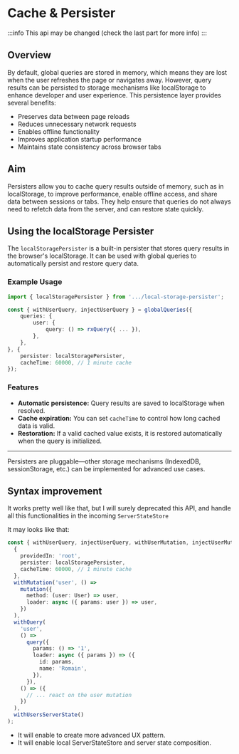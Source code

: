 # Cache & Persister

:::info
This api may be changed (check the last part for more info)
:::

## Overview

By default, global queries are stored in memory, which means they are lost when the user refreshes the page or navigates away. However, query results can be persisted to storage mechanisms like localStorage to enhance developer and user experience. This persistence layer provides several benefits:

- Preserves data between page reloads
- Reduces unnecessary network requests
- Enables offline functionality
- Improves application startup performance
- Maintains state consistency across browser tabs

## Aim

Persisters allow you to cache query results outside of memory, such as in localStorage, to improve performance, enable offline access, and share data between sessions or tabs. They help ensure that queries do not always need to refetch data from the server, and can restore state quickly.

## Using the localStorage Persister

The `localStoragePersister` is a built-in persister that stores query results in the browser's localStorage. It can be used with global queries to automatically persist and restore query data.

### Example Usage

```typescript
import { localStoragePersister } from '.../local-storage-persister';

const { withUserQuery, injectUserQuery } = globalQueries({
	queries: {
		user: {
			query: () => rxQuery({ ... }),
		},
	},
}, {
	persister: localStoragePersister,
	cacheTime: 60000, // 1 minute cache
});
```

### Features

- **Automatic persistence:** Query results are saved to localStorage when resolved.
- **Cache expiration:** You can set `cacheTime` to control how long cached data is valid.
- **Restoration:** If a valid cached value exists, it is restored automatically when the query is initialized.

---

Persisters are pluggable—other storage mechanisms (IndexedDB, sessionStorage, etc.) can be implemented for advanced use cases.

## Syntax improvement

It works pretty well like that, but I will surely deprecated this API, and handle all this functionalities in the incoming `ServerStateStore`

It may looks like that:

```ts
const { withUserQuery, injectUserQuery, withUserMutation, injectUserMutation } = serverStateStore(
  {
    providedIn: 'root',
    persister: localStoragePersister,
    cacheTime: 60000, // 1 minute cache
  },
  withMutation('user', () =>
    mutation({
      method: (user: User) => user,
      loader: async ({ params: user }) => user,
    })
  ),
  withQuery(
    'user',
    () =>
      query({
        params: () => '1',
        loader: async ({ params }) => ({
          id: params,
          name: 'Romain',
        }),
      }),
    () => ({
      // ... react on the user mutation
    })
  ),
  withUsersServerState()
);
```

- It will enable to create more advanced UX pattern.
- It will enable local ServerStateStore and server state composition.

